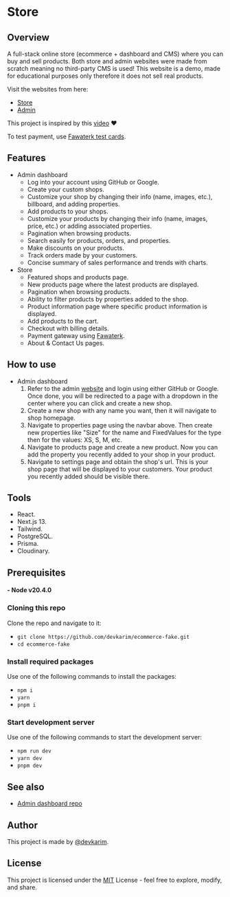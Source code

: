 # Store

## Overview

A full-stack online store (ecommerce + dashboard and CMS) where you can buy and sell products. Both store and admin websites were made from scratch meaning no third-party CMS is used! This website is a demo, made for educational purposes only therefore it does not sell real products.

Visit the websites from here:

- [Store](https://ecommerce-fake.karimwael.com)
- [Admin](https://admin.ecommerce-fake.karimwael.com)

This project is inspired by this [video](https://www.youtube.com/watch?v=5miHyP6lExg) ❤️

To test payment, use [Fawaterk test cards](https://fawaterak-api.readme.io/reference/test-cards).

## Features

- Admin dashboard
  - Log into your account using GitHub or Google.
  - Create your custom shops.
  - Customize your shop by changing their info (name, images, etc.), billboard, and adding properties.
  - Add products to your shops.
  - Customize your products by changing their info (name, images, price, etc.) or adding associated properties.
  - Pagination when browsing products.
  - Search easily for products, orders, and properties.
  - Make discounts on your products.
  - Track orders made by your customers.
  - Concise summary of sales performance and trends with charts.
- Store
  - Featured shops and products page.
  - New products page where the latest products are displayed.
  - Pagination when browsing products.
  - Ability to filter products by properties added to the shop.
  - Product information page where specific product information is displayed.
  - Add products to the cart.
  - Checkout with billing details.
  - Payment gateway using [Fawaterk](https://fawaterk.com).
  - About & Contact Us pages.

## How to use

- Admin dashboard
  1. Refer to the admin [website](https://admin.ecommerce-fake.karimwael.com) and login using either GitHub or Google. Once done, you will be redirected to a page with a dropdown in the center where you can click and create a new shop.
  2. Create a new shop with any name you want, then it will navigate to shop homepage.
  3. Navigate to properties page using the navbar above. Then create new properties like "Size" for the name and FixedValues for the type then for the values: XS, S, M, etc.
  4. Navigate to products page and create a new product. Now you can add the property you recently added to your shop in your product.
  5. Navigate to settings page and obtain the shop's url. This is your shop page that will be displayed to your customers. Your product you recently added should be visible there.

## Tools

- React.
- Next.js 13.
- Tailwind.
- PostgreSQL.
- Prisma.
- Cloudinary.

## Prerequisites

#### - Node v20.4.0

### Cloning this repo

Clone the repo and navigate to it:

- `git clone https://github.com/devkarim/ecommerce-fake.git`
- `cd ecommerce-fake`

### Install required packages

Use one of the following commands to install the packages:

- `npm i`
- `yarn`
- `pnpm i`

### Start development server

Use one of the following commands to start the development server:

- `npm run dev`
- `yarn dev`
- `pnpm dev`

## See also

- [Admin dashboard repo](https://github.com/devkarim/ecommerce-fake-admin)

## Author

This project is made by [@devkarim](https://github.com/devkarim).

## License

This project is licensed under the [MIT](https://github.com/devkarim/ecommerce-fake/blob/main/LICENSE.md) License - feel free to explore, modify, and share.
